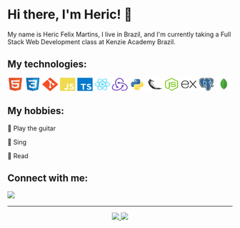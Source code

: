 # Hi there, I'm Heric! 👋

My name is Heric Felix Martins, I live in Brazil, and I'm currently taking a Full Stack Web Development class at Kenzie Academy Brazil.

## My technologies: 
<div style="display: inline_block">
<img  alt="HTML" height="30" width="35" src="https://raw.githubusercontent.com/devicons/devicon/master/icons/html5/html5-original.svg"/>
<img  alt="CSS" height="30" width="35" src="https://raw.githubusercontent.com/devicons/devicon/master/icons/css3/css3-original.svg"/>
<img  alt="Git" height="30" width="35" src="https://raw.githubusercontent.com/devicons/devicon/master/icons/git/git-original.svg"/>
<img  alt="JS" height="30" width="35" src="https://raw.githubusercontent.com/devicons/devicon/master/icons/javascript/javascript-plain.svg"/>
<img  alt="TS" height="30" width="35" src="https://raw.githubusercontent.com/devicons/devicon/master/icons/typescript/typescript-original.svg"/>
<img  alt="React" height="30" width="35" src="https://raw.githubusercontent.com/devicons/devicon/master/icons/react/react-original.svg"/>
<img  alt="Redux" height="30" width="35" src="https://raw.githubusercontent.com/devicons/devicon/master/icons/redux/redux-original.svg"/>
  <img  alt="Python" height="30" width="35" src="https://raw.githubusercontent.com/devicons/devicon/master/icons/python/python-original.svg"/>
  <img  alt="Flask" height="30" width="35" src="https://raw.githubusercontent.com/devicons/devicon/master/icons/flask/flask-original.svg"/>
  <img  alt="NodeJS" height="30" width="35" src="https://raw.githubusercontent.com/devicons/devicon/master/icons/nodejs/nodejs-original.svg"/>
  <img  alt="Express" height="30" width="35" src="https://raw.githubusercontent.com/devicons/devicon/master/icons/express/express-original.svg"/>
  <img  alt="PostgreSQL" height="30" width="35" src="https://raw.githubusercontent.com/devicons/devicon/master/icons/postgresql/postgresql-original.svg"/>
  <img  alt="MongoDB" height="30" width="35" src="https://raw.githubusercontent.com/devicons/devicon/master/icons/mongodb/mongodb-original.svg"/>
</div>

## My hobbies:

:guitar: Play the guitar

:microphone: Sing

:book: Read

## Connect with me:
<div>
<a href="https://linkedin.in/hericfelix" target="_blank"><img src="https://img.shields.io/badge/-LinkedIn-%230077B5?style=for-the-badge&logo=linkedin&logoColor=white" target="_blank"></a>
</div>

---

<div align="center">
  <a href="https://github.com/hericfelix">
  <img height="180em" src=https://github-readme-stats.vercel.app/api?username=hericfelix&count_private=true&show_icons=true&theme=midnight-purple>
  <img height="180em" src="https://github-readme-stats.vercel.app/api/top-langs/?username=hericfelix&layout=compact&theme=midnight-purple"/>
</div>
